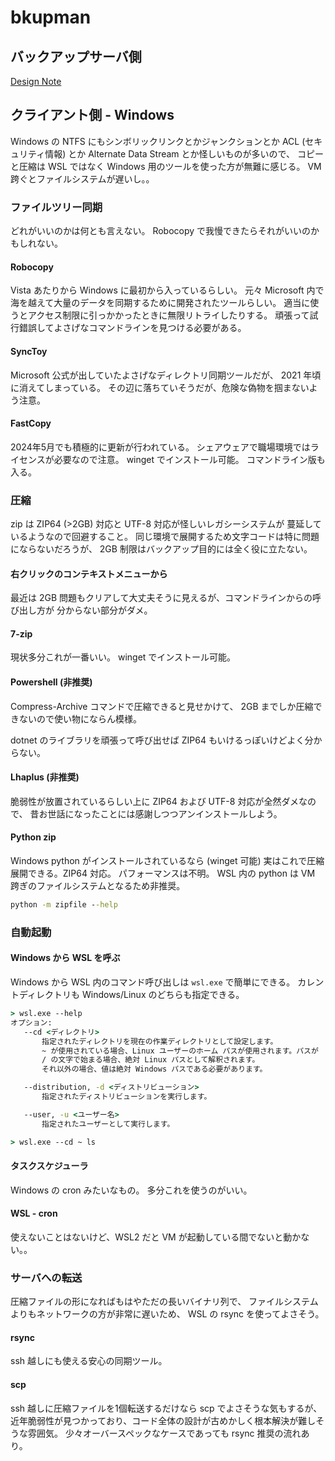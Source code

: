 # bkupman

## バックアップサーバ側

[Design Note](design.md)

## クライアント側 - Windows

Windows の NTFS にもシンボリックリンクとかジャンクションとか ACL (セキュリティ情報)
とか Alternate Data Stream とか怪しいものが多いので、
コピーと圧縮は WSL ではなく Windows 用のツールを使った方が無難に感じる。
VM 跨ぐとファイルシステムが遅いし。。

### ファイルツリー同期

どれがいいのかは何とも言えない。
Robocopy で我慢できたらそれがいいのかもしれない。

#### Robocopy

Vista あたりから Windows に最初から入っているらしい。
元々 Microsoft 内で海を越えて大量のデータを同期するために開発されたツールらしい。
適当に使うとアクセス制限に引っかかったときに無限リトライしたりする。
頑張って試行錯誤してよさげなコマンドラインを見つける必要がある。

#### SyncToy

Microsoft 公式が出していたよさげなディレクトリ同期ツールだが、
2021 年頃に消えてしまっている。
その辺に落ちていそうだが、危険な偽物を掴まないよう注意。

#### FastCopy

2024年5月でも積極的に更新が行われている。
シェアウェアで職場環境ではライセンスが必要なので注意。
winget でインストール可能。
コマンドライン版も入る。

### 圧縮

zip は ZIP64 (>2GB) 対応と UTF-8 対応が怪しいレガシーシステムが
蔓延しているようなので回避すること。
同じ環境で展開するため文字コードは特に問題にならないだろうが、
2GB 制限はバックアップ目的には全く役に立たない。

#### 右クリックのコンテキストメニューから

最近は 2GB 問題もクリアして大丈夫そうに見えるが、コマンドラインからの呼び出し方が
分からない部分がダメ。

#### 7-zip

現状多分これが一番いい。
winget でインストール可能。

#### Powershell (非推奨)

Compress-Archive コマンドで圧縮できると見せかけて、
2GB までしか圧縮できないので使い物にならん模様。

dotnet のライブラリを頑張って呼び出せば ZIP64 もいけるっぽいけどよく分からない。

#### Lhaplus (非推奨)

脆弱性が放置されているらしい上に ZIP64 および UTF-8 対応が全然ダメなので、
昔お世話になったことには感謝しつつアンインストールしよう。

#### Python zip

Windows python がインストールされているなら (winget 可能)
実はこれで圧縮展開できる。ZIP64 対応。
パフォーマンスは不明。
WSL 内の python は VM 跨ぎのファイルシステムとなるため非推奨。

```bat
python -m zipfile --help
```

### 自動起動

#### Windows から WSL を呼ぶ

Windows から WSL 内のコマンド呼び出しは `wsl.exe` で簡単にできる。
カレントディレクトリも Windows/Linux のどちらも指定できる。

```bat
> wsl.exe --help
オプション:
   --cd <ディレクトリ>
       指定されたディレクトリを現在の作業ディレクトリとして設定します。
       ~ が使用されている場合、Linux ユーザーのホーム パスが使用されます。パスが
       / の文字で始まる場合、絶対 Linux パスとして解釈されます。
       それ以外の場合、値は絶対 Windows パスである必要があります。

   --distribution, -d <ディストリビューション>
       指定されたディストリビューションを実行します。

   --user, -u <ユーザー名>
       指定されたユーザーとして実行します。

> wsl.exe --cd ~ ls
```

#### タスクスケジューラ

Windows の cron みたいなもの。
多分これを使うのがいい。

#### WSL - cron

使えないことはないけど、WSL2 だと VM が起動している間でないと動かない。。

### サーバへの転送

圧縮ファイルの形になればもはやただの長いバイナリ列で、
ファイルシステムよりもネットワークの方が非常に遅いため、
WSL の rsync を使ってよさそう。

#### rsync

ssh 越しにも使える安心の同期ツール。

#### scp

ssh 越しに圧縮ファイルを1個転送するだけなら scp でよさそうな気もするが、
近年脆弱性が見つかっており、コード全体の設計が古めかしく根本解決が難しそうな雰囲気。
少々オーバースペックなケースであっても rsync 推奨の流れあり。
